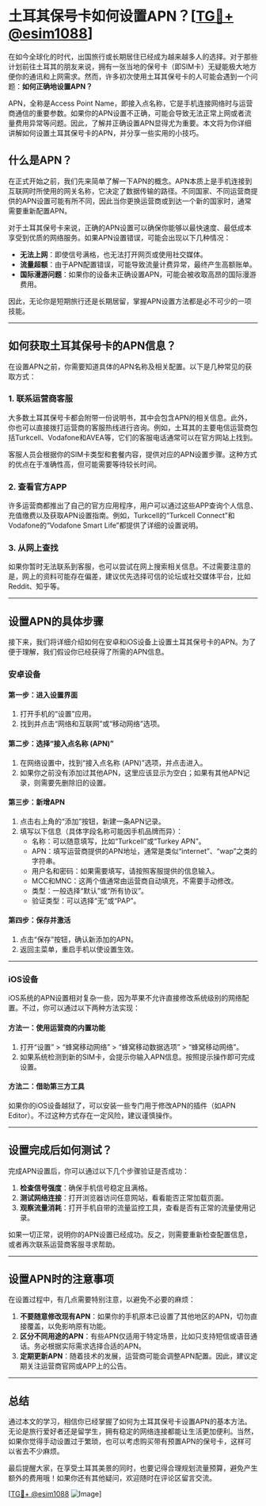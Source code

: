 # 土耳其保号卡如何设置APN？[[TG💪+ @esim1088](https://t.me/s/esim1088)]

在如今全球化的时代，出国旅行或长期居住已经成为越来越多人的选择。对于那些计划前往土耳其的朋友来说，拥有一张当地的保号卡（即SIM卡）无疑能极大地方便你的通讯和上网需求。然而，许多初次使用土耳其保号卡的人可能会遇到一个问题：**如何正确地设置APN？**  

APN，全称是Access Point Name，即接入点名称，它是手机连接网络时与运营商通信的重要参数。如果你的APN设置不正确，可能会导致无法正常上网或者流量费用异常等问题。因此，了解并正确设置APN显得尤为重要。本文将为你详细讲解如何设置土耳其保号卡的APN，并分享一些实用的小技巧。

## 什么是APN？

在正式开始之前，我们先来简单了解一下APN的概念。APN本质上是手机连接到互联网时所使用的网关名称，它决定了数据传输的路径。不同国家、不同运营商提供的APN设置可能有所不同，因此当你更换运营商或到达一个新的国家时，通常需要重新配置APN。

对于土耳其保号卡来说，正确的APN设置可以确保你能够以最快速度、最低成本享受到优质的网络服务。如果APN设置错误，可能会出现以下几种情况：

- **无法上网**：即使信号满格，也无法打开网页或使用社交媒体。
- **流量超额**：由于APN配置错误，可能导致流量计费异常，最终产生高额账单。
- **国际漫游问题**：如果你的设备未正确设置APN，可能会被收取高昂的国际漫游费用。

因此，无论你是短期旅行还是长期居留，掌握APN设置方法都是必不可少的一项技能。

---

## 如何获取土耳其保号卡的APN信息？

在设置APN之前，你需要知道具体的APN名称及相关配置。以下是几种常见的获取方式：

### 1. **联系运营商客服**
大多数土耳其保号卡都会附带一份说明书，其中会包含APN的相关信息。此外，你也可以直接拨打运营商的客服热线进行咨询。例如，土耳其的主要电信运营商包括Turkcell、Vodafone和AVEA等，它们的客服电话通常可以在官方网站上找到。

客服人员会根据你的SIM卡类型和套餐内容，提供对应的APN设置步骤。这种方式的优点在于准确性高，但可能需要等待较长时间。

### 2. **查看官方APP**
许多运营商都推出了自己的官方应用程序，用户可以通过这些APP查询个人信息、充值缴费以及获取APN设置指南。例如，Turkcell的“Turkcell Connect”和Vodafone的“Vodafone Smart Life”都提供了详细的设置说明。

### 3. **从网上查找**
如果你暂时无法联系到客服，也可以尝试在网上搜索相关信息。不过需要注意的是，网上的资料可能存在偏差，建议优先选择可信的论坛或社交媒体平台，比如Reddit、知乎等。

---

## 设置APN的具体步骤

接下来，我们将详细介绍如何在安卓和iOS设备上设置土耳其保号卡的APN。为了便于理解，我们假设你已经获得了所需的APN信息。

### 安卓设备

#### 第一步：进入设置界面
1. 打开手机的“设置”应用。
2. 找到并点击“网络和互联网”或“移动网络”选项。

#### 第二步：选择“接入点名称 (APN)”
1. 在网络设置中，找到“接入点名称 (APN)”选项，并点击进入。
2. 如果你之前没有添加过其他APN，这里应该显示为空白；如果有其他APN记录，则需要先删除旧的设置。

#### 第三步：新增APN
1. 点击右上角的“添加”按钮，新建一条APN记录。
2. 填写以下信息（具体字段名称可能因手机品牌而异）：
   - 名称：可以随意填写，比如“Turkcell”或“Turkey APN”。
   - APN：填写运营商提供的APN地址，通常是类似“internet”、“wap”之类的字符串。
   - 用户名和密码：如果需要填写，请按照客服提供的信息输入。
   - MCC和MNC：这两个值通常由运营商自动填充，不需要手动修改。
   - 类型：一般选择“默认”或“所有协议”。
   - 验证类型：可以选择“无”或“PAP”。

#### 第四步：保存并激活
1. 点击“保存”按钮，确认新添加的APN。
2. 返回主菜单，重启手机以使设置生效。

---

### iOS设备

iOS系统的APN设置相对复杂一些，因为苹果不允许直接修改系统级别的网络配置。不过，你可以通过以下两种方法实现：

#### 方法一：使用运营商的内置功能
1. 打开“设置” > “蜂窝移动网络” > “蜂窝移动数据选项” > “蜂窝移动网络”。
2. 如果系统检测到新的SIM卡，会提示你输入APN信息。按照提示操作即可完成设置。

#### 方法二：借助第三方工具
如果你的iOS设备越狱了，可以安装一些专门用于修改APN的插件（如APN Editor）。不过这种方式存在一定风险，建议谨慎操作。

---

## 设置完成后如何测试？

完成APN设置后，你可以通过以下几个步骤验证是否成功：

1. **检查信号强度**：确保手机信号稳定且满格。
2. **测试网络连接**：打开浏览器访问任意网站，看看能否正常加载页面。
3. **观察流量消耗**：打开手机自带的流量监控工具，查看是否有正常的流量使用记录。

如果一切正常，说明你的APN设置已经成功。反之，则需要重新检查配置信息，或者再次联系运营商客服寻求帮助。

---

## 设置APN时的注意事项

在设置过程中，有几点需要特别注意，以避免不必要的麻烦：

1. **不要随意修改现有APN**：如果你的手机原本已设置了其他地区的APN，切勿直接覆盖，以免影响原有功能。
2. **区分不同用途的APN**：有些APN仅适用于特定场景，比如只支持短信或语音通话。务必根据实际需求选择合适的APN。
3. **定期更新APN**：随着技术的发展，运营商可能会调整APN配置。因此，建议定期关注运营商官网或APP上的公告。

---

## 总结

通过本文的学习，相信你已经掌握了如何为土耳其保号卡设置APN的基本方法。无论是旅行爱好者还是留学生，拥有稳定的网络连接都能让生活更加便利。当然，如果你觉得手动设置过于繁琐，也可以考虑购买带有预置APN的保号卡，这样可以省去不少麻烦。

最后提醒大家，在享受土耳其美景的同时，也要记得合理规划流量预算，避免产生额外的费用哦！如果你还有其他疑问，欢迎随时在评论区留言交流。

[[TG💪+ @esim1088](https://t.me/s/esim1088) ![Image](https://i.postimg.cc/4NQfJmqS/Snipaste-2025-05-13-00-14-12.png)]